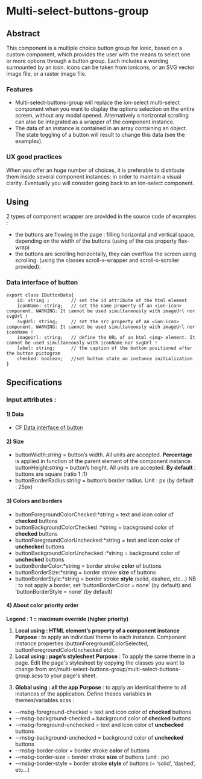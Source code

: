 # Multi-select-buttons-group
## Abstract
This component is a multiple choice button group for Ionic, based on a custom component, which provides the user with the means to select one or more options through a button group. Each includes a wording surmounted by an icon. Icons can be taken from ionicons, or an SVG vector image file, or a raster image file.
### Features
- Multi-select-buttons-group will replace the ion-select multi-select component when you want to display the options selection on the entire screen, without any modal opened. 
Alternatively a horizontal scrolling can also be integrated as a wrapper of the component instance.
- The data of an instance is contained in an array containing an object. The state toggling of a button will result to change this data (see the examples).
### UX good practices
When you offer an huge number of choices, it is preferable to distribute them inside several component instances: in order to maintain a visual clarity. Eventually you will consider going back to an ion-select component. 

## Using
2 types of component wrapper are provided in the source code of examples :
- the buttons are flowing in the page : filling horizontal and vertical space, depending on the width of the buttons (using of the css property flex-wrap)
- the buttons are scrolling horizontally, they can overflow the screen using scrolling. (using the classes scroll-x-wrapper and scroll-x-scroller provided).
### Data interface of button
```
export class IButtonData{
	id: string ;  		// set the id attribute of the html element
	iconName: string;	// set the name property of an <ion-icon> component. WARNING: It cannot be used simultaneously with imageUrl nor svgUrl !
	svgUrl: string; 	// set the src property of an <ion-icon> component. WARNING: It cannot be used simultaneously with imageUrl nor iconName !
	imageUrl: string; 	// define the URL of an html <img> element. It cannot be used simultaneously with iconName nor svgUrl !
	label: string; 		// the caption of the button positioned after the button pictogram
	checked: boolean; 	//set button state on instance initialization
}
```

## Specifications

### Input attributes :
#### 1) Data
- CF [Data interface of button](#data-interface-of-button)
#### 2) Size
- buttonWidth:*string* = button’s width. All units are accepted.
**Percentage** is applied in function of the parent element of the component instance.
buttonHeight:*string* = button’s height. All units are accepted.
**By default** : buttons are square (ratio 1 :1)
- buttonBorderRadius:*string* = button’s border radius. Unit : px (by default : 25px)

 
#### 3) Colors and borders
- buttonForegroundColorChecked:*string = text and icon color of **checked** buttons 
- buttonBackgroundColorChecked :*string = background color of **checked** buttons
- buttonForegroundColorUnchecked:*string = text and icon color of **unchecked** buttons
- buttonBackgroundColorUnchecked :*string = background color of **unchecked** buttons
- buttonBorderColor:*string = border stroke **color** of buttons
- buttonBorderSize:*string = border stroke **size** of buttons
- buttonBorderStyle:*string = border stroke **style** (solid, dashed, etc…)
NB : to not apply a border, set ‘buttonBorderColor = none’ (by default) and ‘buttonBorderStyle = none’ (by default)

#### 4)	About color priority order
**Legend : 1 = maximum override (higher priority)**
1. **Local using : HTML element’s property of a component instance**
**Purpose** : to apply an individual theme to each instance.
Component instance properties (buttonForegroundColorSelected, buttonForegroundColorUnchecked etc): 
2. **Local using : page’s stylesheet**
**Purpose** : To apply the same theme in a page.
Edit the page's stylesheet by copying the classes you want to change from src/multi-select-buttons-group/multi-select-buttons-group.scss to your page's sheet. 

3) **Global using : all the app**
**Purpose** : to apply an identical theme to all instances of the application. Define theses variables in themes/variables.scss :
- --msbg-foreground-checked = text and icon color of **checked** buttons
- --msbg-background-checked = background color of **checked** buttons 
- --msbg-foreground-unchecked = text and icon color of **unchecked** buttons 
- --msbg-background-unchecked = background color of **unchecked** buttons
- --msbg-border-color = border stroke **color** of buttons
- --msbg-border-size = border stroke **size** of buttons (unit : px)
- --msbg-border-style = border stroke **style** of buttons (= ‘solid’, ‘dashed’, etc…)